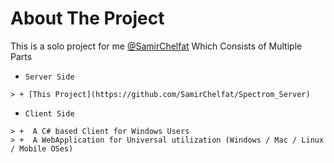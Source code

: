 # About The Project
This is a solo project for me [@SamirChelfat](https://github.com/SamirChelfat) Which Consists of Multiple Parts

+ ``` Server Side ```
 ```
> + [This Project](https://github.com/SamirChelfat/Spectrom_Server) 
 ```
+ ``` Client Side ```
 ```
> +  A C# based Client for Windows Users
> +  A WebApplication for Universal utilization (Windows / Mac / Linux / Mobile OSes)
 ```
